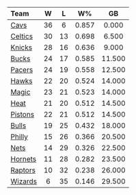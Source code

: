 | Team                            |  W  |  L  |  W%   |   GB   |
|:--------------------------------|:---:|:---:|:-----:|:------:|
| [Cavs](/r/clevelandcavs)        | 36  |  6  | 0.857 | 0.000  |
| [Celtics](/r/bostonceltics)     | 30  | 13  | 0.698 | 6.500  |
| [Knicks](/r/NYKnicks)           | 28  | 16  | 0.636 | 9.000  |
| [Bucks](/r/MkeBucks)            | 24  | 17  | 0.585 | 11.500 |
| [Pacers](/r/pacers)             | 24  | 19  | 0.558 | 12.500 |
| [Hawks](/r/AtlantaHawks)        | 22  | 20  | 0.524 | 14.000 |
| [Magic](/r/OrlandoMagic)        | 23  | 21  | 0.523 | 14.000 |
| [Heat](/r/heat)                 | 21  | 20  | 0.512 | 14.500 |
| [Pistons](/r/DetroitPistons)    | 22  | 21  | 0.512 | 14.500 |
| [Bulls](/r/chicagobulls)        | 19  | 25  | 0.432 | 18.000 |
| [Philly](/r/sixers)             | 15  | 26  | 0.366 | 20.500 |
| [Nets](/r/GoNets)               | 14  | 29  | 0.326 | 22.500 |
| [Hornets](/r/CharlotteHornets)  | 11  | 28  | 0.282 | 23.500 |
| [Raptors](/r/torontoraptors)    | 10  | 32  | 0.238 | 26.000 |
| [Wizards](/r/washingtonwizards) |  6  | 35  | 0.146 | 29.500 |